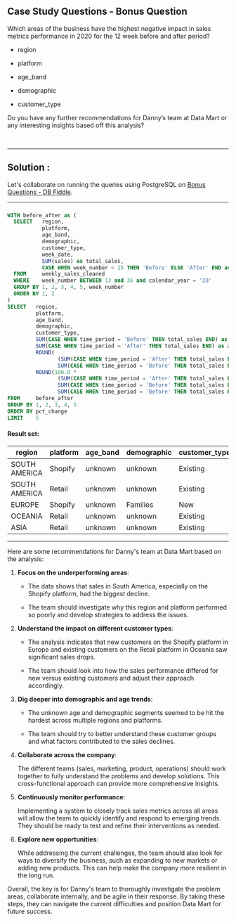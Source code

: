 ## Case Study Questions - Bonus Question

Which areas of the business have the highest negative impact in sales metrics performance in 2020 for the 12 week before and after period?

- region

- platform

- age_band

- demographic

- customer_type

Do you have any further recommendations for Danny’s team at Data Mart or any interesting insights based off this analysis?

<br>


---


## Solution :

Let's collaborate on running the queries using PostgreSQL on [Bonus Questions - DB Fiddle](https://www.db-fiddle.com/f/7y5vFaodPMMUmP97GALUoM/2).

---

### 


```sql
WITH before_after as (
  SELECT   region,
           platform,
           age_band,
           demographic,
           customer_type,
           week_date,
           SUM(sales) as total_sales,
           CASE WHEN week_number < 25 THEN 'Before' ELSE 'After' END as time_period
  FROM     weekly_sales_cleaned
  WHERE    week_number BETWEEN 13 and 36 and calendar_year = '20'
  GROUP BY 1, 2, 3, 4, 5, week_number
  ORDER BY 1, 2
)
SELECT   region,
         platform,
         age_band,
         demographic,
         customer_type,
         SUM(CASE WHEN time_period = 'Before' THEN total_sales END) as before_sales,
         SUM(CASE WHEN time_period = 'After' THEN total_sales END) as after_sales,
         ROUND(
                (SUM(CASE WHEN time_period = 'After' THEN total_sales END) - 
                SUM(CASE WHEN time_period = 'Before' THEN total_sales END)), 2) as sales_change,
         ROUND(100.0 * 
                (SUM(CASE WHEN time_period = 'After' THEN total_sales END) - 
                SUM(CASE WHEN time_period = 'Before' THEN total_sales END)) / 
                SUM(CASE WHEN time_period = 'Before' THEN total_sales END), 2) as pct_change
FROM     before_after
GROUP BY 1, 2, 3, 4, 5
ORDER BY pct_change
LIMIT    5
```

#### Result set:

region |	platform |	age_band |	demographic |	customer_type |	before_sales |	after_sales |	sales_change |	pct_change |
--|--|--|--|--|--|--|--|--|
SOUTH AMERICA |	Shopify |	unknown |	unknown |	Existing |	11785 |	6808 |	-4977.00 |	-42.23 |
SOUTH AMERICA |	Retail |	unknown |	unknown |	Existing |	127781 |	98131 |	-29650.00 |	-23.20
EUROPE |	Shopify |	unknown |	Families |	New |	50259 |	42180 |	-8079.00 |	-16.07 |
OCEANIA |	Retail |	unknown |	unknown |	Existing |	24323187 |	21097825 |	-3225362.00 |	-13.26 |
ASIA |	Retail |	unknown |	unknown |	Existing |	17658530 |	15616404 |	-2042126.00 |	-11.56 |

---



Here are some recommendations for Danny's team at Data Mart based on the analysis:

1. **Focus on the underperforming areas**: 

    - The data shows that sales in South America, especially on the Shopify platform, had the biggest decline. 
    
    - The team should investigate why this region and platform performed so poorly and develop strategies to address the issues.


2. **Understand the impact on different customer types**: 

    - The analysis indicates that new customers on the Shopify platform in Europe and existing customers on the Retail platform in Oceania saw significant sales drops. 

    - The team should look into how the sales performance differed for new versus existing customers and adjust their approach accordingly.


3. **Dig deeper into demographic and age trends**: 

    - The unknown age and demographic segments seemed to be hit the hardest across multiple regions and platforms. 
    
    - The team should try to better understand these customer groups and what factors contributed to the sales declines.


4. **Collaborate across the company**: 

    The different teams (sales, marketing, product, operations) should work together to fully understand the problems and develop solutions. This cross-functional approach can provide more comprehensive insights.


5. **Continuously monitor performance**: 

    Implementing a system to closely track sales metrics across all areas will allow the team to quickly identify and respond to emerging trends. They should be ready to test and refine their interventions as needed.


6. **Explore new opportunities**: 

    While addressing the current challenges, the team should also look for ways to diversify the business, such as expanding to new markets or adding new products. This can help make the company more resilient in the long run.


Overall, the key is for Danny's team to thoroughly investigate the problem areas, collaborate internally, and be agile in their response. By taking these steps, they can navigate the current difficulties and position Data Mart for future success.